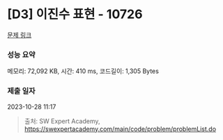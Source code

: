 # [D3] 이진수 표현 - 10726 

[문제 링크](https://swexpertacademy.com/main/code/problem/problemDetail.do?contestProbId=AXRSXf_a9qsDFAXS) 

### 성능 요약

메모리: 72,092 KB, 시간: 410 ms, 코드길이: 1,305 Bytes

### 제출 일자

2023-10-28 11:17



> 출처: SW Expert Academy, https://swexpertacademy.com/main/code/problem/problemList.do